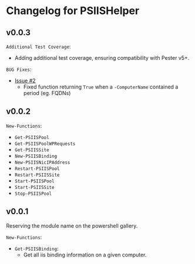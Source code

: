 # Changelog for PSIISHelper

## v0.0.3

`Additional Test Coverage`:

+ Adding additional test coverage, ensuring compatibility with Pester v5+.

`BUG Fixes`:

+ [Issue #2](https://github.com/matthewjdegarmo/PSIISHelper/issues/2)
  + Fixed function returning `True` when a `-ComputerName` contained a period (eg. FQDNs)

## v0.0.2

`New-Functions`:

+ `Get-PSIISPool`
+ `Get-PSIISPoolWPRequests`
+ `Get-PSIISSite`
+ `New-PSIISBinding`
+ `New-PSIISNicIPAddress`
+ `Restart-PSIISPool`
+ `Restart-PSIISSite`
+ `Start-PSIISPool`
+ `Start-PSIISSite`
+ `Stop-PSIISPool`

## v0.0.1

Reserving the module name on the powershell gallery.

`New-Functions`:

+ `Get-PSIISBinding`:
  + Get all iis binding information on a given computer.